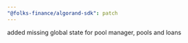 ```yaml
---
"@folks-finance/algorand-sdk": patch
---
```


added missing global state for pool manager, pools and loans
